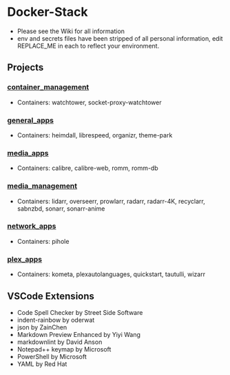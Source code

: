 # Docker-Stack

* Please see the Wiki for all information
* env and secrets files have been stripped of all personal information, edit REPLACE_ME in each to reflect your environment.

## Projects

### [container_management](https://github.com/spcrepeau/Docker-Stack/tree/main/container_management)

* Containers: watchtower, socket-proxy-watchtower

### [general_apps](https://github.com/spcrepeau/Docker-Stack/tree/main/general_apps)

* Containers: heimdall, librespeed, organizr, theme-park

### [media_apps](https://github.com/spcrepeau/Docker-Stack/tree/main/media_apps)

* Containers: calibre, calibre-web, romm, romm-db

### [media_management](https://github.com/spcrepeau/Docker-Stack/tree/main/media_management)

* Containers: lidarr, overseerr, prowlarr, radarr, radarr-4K, recyclarr, sabnzbd, sonarr, sonarr-anime

### [network_apps](https://github.com/spcrepeau/Docker-Stack/tree/main/network_apps)

* Containers: pihole

### [plex_apps](https://github.com/spcrepeau/Docker-Stack/tree/main/plex_apps)

* Containers: kometa, plexautolanguages, quickstart, tautulli, wizarr

## VSCode Extensions

* Code Spell Checker by Street Side Software
* indent-rainbow by oderwat
* json by ZainChen
* Markdown Preview Enhanced by Yiyi Wang
* markdownlint by David Anson
* Notepad++ keymap by Microsoft
* PowerShell by Microsoft
* YAML by Red Hat

